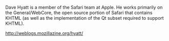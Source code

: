 

Dave Hyatt is a member of the Safari team at Apple. He works primarily on the General/WebCore, the open source portion of Safari that contains KHTML (as well as the implementation of the Qt subset required to support KHTML).

http://weblogs.mozillazine.org/hyatt/